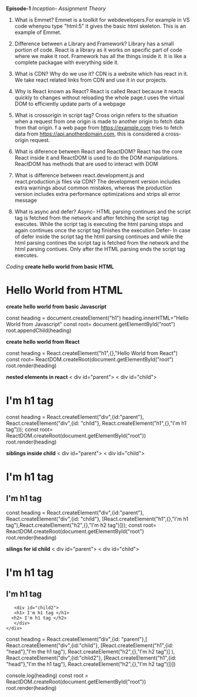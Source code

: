 
**Episode-1**
                                         *Inception- Assignment*
*Theory*

1. What is Emmet?
Emmet is a toolkit for webdevelopers.For example in VS code whenyou type "html:5" it gives the basic html 
skeleton. This is an example of Emmet.

2. Difference between a Library and Framework?
Library has a small portion of code. React is a library as it works on specific part of code where we make it 
root. Framework has all the things inside it. It is like a complete packagae with everything side it.

3. What is CDN? Why do we use it?
CDN is a website which has react in it. We take react related links from CDN and use it in our projects.

4. Why is React known as React?
React is called React because it reacts quickly to changes without reloading the whole page.t uses the virtual
DOM to efficiently update parts of a webpage

5. What is crossorigin in script tag?
Cross origin refers to the situation when a request from one origin is made to another origin to fetch data from
that origin. f a web page from https://example.com tries to fetch data from https://api.anotherdomain.com,
 this is considered a cross-origin request.

6. What is diference between React and ReactDOM?
React has the core React inside it and ReactDOM is used to do the DOM manipulations. ReactDOM has methods 
that are used to interact with DOM

7. What is difference between react.development.js and react.production.js files via CDN?
The development version includes extra warnings about common mistakes, whereas the production version includes
extra performance optimizations and strips all error message

8. What is async and defer?
Async- HTML parsing continues and the script tag is fetched from the network and after fetching the script tag
executes. While the script tag is executing the html parsing stops and again continues once the script tag
finishes the execution
Defer- In case of defer inside the script tag the html parsing continues and while the html parsing contines
the script tag is fetched from the network and the html parsing contiues. Only after the HTML parsing ends the
script tag executes.

*Coding*
**create hello world from basic HTML**
<body>
<div>
<h1> Hello World from HTML </h1>
</div>
</body>

**create hello world from basic Javascript**
<body>
<div id= root>
const heading = document.createElement("h1")
heading.innerHTML="Hello World from Javascript"
const root= document.getElementById("root")
root.appendChild(heading)
</div>
</body>

**create hello world from React**
<body>
<div id ="root">
const heading = React.createElement("h1",{},"Hello World from React")
const root= ReactDOM.createRoot(document.getElementById("root")
root.render(heading)
</div>
</body>

**nested elements in react**
 < div id="parent">
    < div id="child">
      <h1> I'm h1 tag </h1>
    </div>
   </div> 

   const heading = React.createElement("div",{id:"parent"}, React.createElement("div",{id: "child"},
   React.createElement("h1",{},"I'm h1 tag")));
   const root= ReactDOM.createRoot(document.getElementById("root"))
   root.render(heading) 

**siblings inside child**
< div id="parent">
    < div id="child">
      <h1> I'm h1 tag </h1>
      <h2> I'm h1 tag </h2>
    </div>
   </div> 

   const heading = React.createElement("div",{id:"parent"}, React.createElement("div",{id: "child"},
   [React.createElement("h1",{},"I'm h1 tag"),React.createElement("h2",{},"I'm h2 tag")]));
   const root= ReactDOM.createRoot(document.getElementById("root")
   root.render(heading) 

**silings for id child**
< div id="parent">
    < div id="child">
      <h1> I'm h1 tag </h1>
      <h2> I'm h1 tag </h2>

       <div id="child2">
       <h1> I'm h1 tag </h1>
      <h2> I'm h1 tag </h2>
       </div>
    </div>
   </div> 

const heading = React.createElement("div",{id: "parent"},[
    React.createElement("div",{id:"child"}, 
    [React.createElement("h1",{id: "head"},"I'm the h1 tag"), React.createElement("h2",{},"I'm h2 tag")]
), 
    React.createElement("div",{id:"child2"}, 
    [React.createElement("h1",{id: "head"},"I'm the h1 tag"), React.createElement("h2",{},"I'm h2 tag")])])

console.log(heading)
const root = ReactDOM.createRoot(document.getElementById("root"))
root.render(heading)



